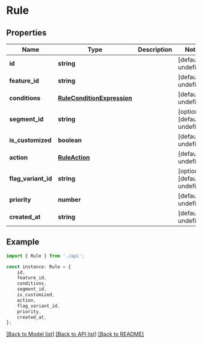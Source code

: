 # Rule


## Properties

Name | Type | Description | Notes
------------ | ------------- | ------------- | -------------
**id** | **string** |  | [default to undefined]
**feature_id** | **string** |  | [default to undefined]
**conditions** | [**RuleConditionExpression**](RuleConditionExpression.md) |  | [default to undefined]
**segment_id** | **string** |  | [optional] [default to undefined]
**is_customized** | **boolean** |  | [default to undefined]
**action** | [**RuleAction**](RuleAction.md) |  | [default to undefined]
**flag_variant_id** | **string** |  | [optional] [default to undefined]
**priority** | **number** |  | [default to undefined]
**created_at** | **string** |  | [default to undefined]

## Example

```typescript
import { Rule } from './api';

const instance: Rule = {
    id,
    feature_id,
    conditions,
    segment_id,
    is_customized,
    action,
    flag_variant_id,
    priority,
    created_at,
};
```

[[Back to Model list]](../README.md#documentation-for-models) [[Back to API list]](../README.md#documentation-for-api-endpoints) [[Back to README]](../README.md)
